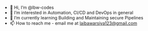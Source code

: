 - 👋 Hi, I’m @lbw-codes
- 👀 I’m interested in Automation, CI/CD and DevOps in general
- 🌱 I’m currently learning Building and Maintaining secure Pipelines
- 📫 How to reach me - email me at laibawarsiya123@gmail.com

<!---
lbw-codes/lbw-codes is a ✨ special ✨ repository because its `README.md` (this file) appears on your GitHub profile.
You can click the Preview link to take a look at your changes.
--->
